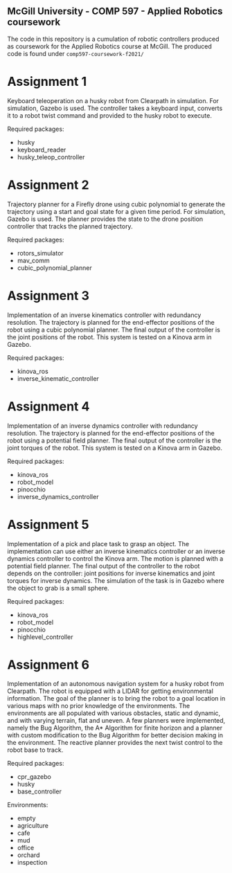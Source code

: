## McGill University - COMP 597 - Applied Robotics coursework
The code in this repository is a cumulation of robotic controllers produced as coursework for the Applied Robotics course at McGill. The produced code is found under `comp597-coursework-f2021/`

# Assignment 1
Keyboard teleoperation on a husky robot from Clearpath in simulation. For simulation, Gazebo is used. The controller takes a keyboard input, converts it to a robot twist command and provided to the husky robot to execute.

Required packages:
- husky
- keyboard_reader
- husky_teleop_controller

# Assignment 2
Trajectory planner for a Firefly drone using cubic polynomial to generate the trajectory using a start and goal state for a given time period. For simulation, Gazebo is used. The planner provides the state to the drone position controller that tracks the planned trajectory.

Required packages:
- rotors_simulator
- mav_comm
- cubic_polynomial_planner

# Assignment 3
Implementation of an inverse kinematics controller with
redundancy resolution. The trajectory is planned for the end-effector positions of the robot using
a cubic polynomial planner. The final output of the controller is the joint positions of the robot. This system is tested on a Kinova arm in Gazebo.

Required packages:
- kinova_ros
- inverse_kinematic_controller

# Assignment 4
Implementation of an inverse dynamics controller with
redundancy resolution. The trajectory is planned for the end-effector positions of the robot using
a potential field planner. The final output of the controller is the joint torques of the robot. This system is tested on a Kinova arm in Gazebo.

Required packages:
- kinova_ros
- robot_model
- pinocchio
- inverse_dynamics_controller

# Assignment 5
Implementation of a pick and place task to grasp an object. The implementation can use either an inverse kinematics controller or an inverse dynamics controller to control the Kinova arm. The motion is planned with a potential field planner. The final output of the controller to the robot depends on the controller: joint positions for inverse kinematics and joint torques for inverse dynamics. The simulation of the task is in Gazebo where the object to grab is a small sphere.

Required packages:
- kinova_ros
- robot_model
- pinocchio
- highlevel_controller

# Assignment 6
Implementation of an autonomous navigation system for a husky robot from Clearpath. The robot is equipped with a LIDAR for getting environmental information. The goal of the planner is to bring the robot to a goal location in various maps with no prior knowledge of the environments. The environments are all populated with various obstacles, static and dynamic, and with varying terrain, flat and uneven. A few planners were implemented, namely the Bug Algorithm, the A* Algorithm for finite horizon and a planner with custom modification to the Bug Algorithm for better decision making in the environment. The reactive planner provides the next twist control to the robot base to track.

Required packages:
- cpr_gazebo
- husky
- base_controller

Environments:
- empty
- agriculture
- cafe
- mud
- office
- orchard
- inspection
